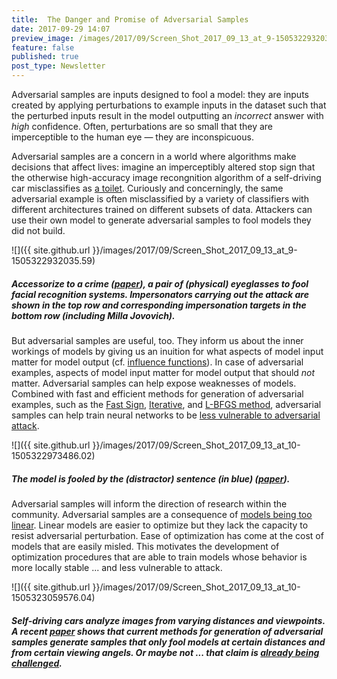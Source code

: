```yaml
---
title:  The Danger and Promise of Adversarial Samples
date: 2017-09-29 14:07
preview_image: /images/2017/09/Screen_Shot_2017_09_13_at_9-1505322932035.59
feature: false
published: true
post_type: Newsletter
---
```


Adversarial samples are inputs designed to fool a model: they are inputs created by applying perturbations to example inputs in the dataset such that the perturbed inputs result in the model outputting an *incorrect* answer with *high* confidence. Often, perturbations are so small that they are imperceptible to the human eye — they are inconspicuous.

Adversarial samples are a concern in a world where algorithms make decisions that affect lives: imagine an imperceptibly altered stop sign that the otherwise high-accuracy image recongnition algorithm of a self-driving car misclassifies as [a toilet](https://arxiv.org/abs/1707.03501). Curiously and concerningly, the same adversarial example is often misclassified by a variety of classifiers with different architectures trained on different subsets of data. Attackers can use their own model to generate adversarial samples to fool models they did not build.

![]({{ site.github.url }}/images/2017/09/Screen_Shot_2017_09_13_at_9-1505322932035.59)

##### Accessorize to a crime ([paper](http://dl.acm.org/citation.cfm?doid=2976749.2978392)), a pair of (physical) eyeglasses to fool facial recognition systems. Impersonators carrying out the attack are shown in the top row and corresponding impersonation targets in the bottom row (including Milla Jovovich). 

But adversarial samples are useful, too. They inform us about the inner workings of models by giving us an inuition for what aspects of model input matter for model output (cf. [influence functions](http://proceedings.mlr.press/v70/koh17a.html)). In case of adversarial examples, aspects of model input matter for model output that should *not* matter. Adversarial samples can help expose weaknesses of models. Combined with fast and efficient methods for generation of adversarial examples, such as the [Fast Sign](https://arxiv.org/abs/1412.6572), [Iterative](https://arxiv.org/abs/1607.02533), and [L-BFGS method](https://arxiv.org/abs/1312.6199), adversarial samples can help train neural networks to be [less vulnerable to adversarial attack](https://arxiv.org/abs/1412.6572). 

![]({{ site.github.url }}/images/2017/09/Screen_Shot_2017_09_13_at_10-1505322973486.02)

##### The model is fooled by the (distractor) sentence (in blue) ([paper](https://arxiv.org/abs/1707.07328)). 

Adversarial samples will inform the direction of research within the community. Adversarial samples are a consequence of [models being too linear](https://arxiv.org/abs/1412.6572). Linear models are easier to optimize but they lack the capacity to resist adversarial perturbation. Ease of optimization has come at the cost of models that are easily misled. This motivates the development of optimization procedures that are able to train models whose behavior is more locally stable ... and less vulnerable to attack.

![]({{ site.github.url }}/images/2017/09/Screen_Shot_2017_09_13_at_10-1505323059576.04)

##### Self-driving cars analyze images from varying distances and viewpoints. A recent [paper](https://arxiv.org/abs/1707.03501) shows that current methods for generation of adversarial samples generate samples that only fool models at certain distances and from certain viewing angels. Or maybe not ... that claim is [already being challenged](https://blog.openai.com/robust-adversarial-inputs/).